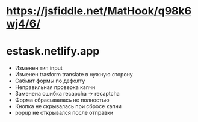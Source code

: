 # https://jsfiddle.net/MatHook/q98k6wj4/6/
# estask.netlify.app
* Изменен тип input
* Изменен trasform translate в нужную сторону
* Сабмит формы по дефолту
* Неправильная проверка капчи
* Заменена ошибка recapcha -> recaptcha
* Форма сбрасывалась не полностью
* Кнопка не скрывалась при сбросе капчи
* popup не открывался после отправки
